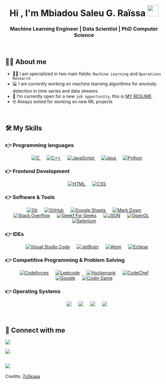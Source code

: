 <h1 align="center">Hi , I'm Mbiadou Saleu G. Raïssa <img src="https://media.giphy.com/media/hvRJCLFzcasrR4ia7z/giphy.gif" width="35"></h1>
<p align="center">  
  <h3 align="center">Machine Learning Engineer | Data Scientist | PhD Computer Science</h3>
</p>

<br>

## :sassy_man:  About me
- 👩‍💻 I am specialized in two main fields: `Machine Learning` and `Operations Research`
- :computer: I am currently working on machine learning algorithms for anomaly detection in time series and data streams
- :thinking: I’m currently open for a new `job opportunity`, this is [MY RESUME](https://drive.google.com/file/d/1gdiny_4f5TVbSdfyAQxokLMMrBTi054P/view?usp=sharing).
- :nerd_face: Always exited for working on new ML projects

<br>

## 🛠️ My Skills

### 👉 Programming languages

<p align="center"> 
  &emsp; 
  <a href="https://www.cprogramming.com/" target="_blank"> 
    <img alt="C" src="https://img.shields.io/badge/C%20-%232370ED.svg?style=plastic&logo=c&logoColor=white">
  </a> 
  &emsp;
  <a href="https://www.w3schools.com/cpp/" target="_blank"> 
    <img alt="C++" src="https://img.shields.io/badge/C++%20-%2300599C.svg?style=plastic&logo=c%2B%2B&logoColor=white">
  </a> 
  &emsp;
  <a href="https://developer.mozilla.org/en-US/docs/Web/JavaScript" target="_blank"> 
     <img alt="JavaScript" src="https://img.shields.io/badge/JavaScript%20-%23F7DF1E.svg?style=plastic&logo=javascript&logoColor=black">
   </a>
  &emsp;
  <a href="https://www.java.com" target="_blank"> 
    <img alt="Java" src="https://img.shields.io/badge/Java-%23007396.svg?style=plastic&logo=java&logoColor=white">
  </a>
  &emsp;
   <a href="https://www.python.org" target="_blank">
    <img alt="Python" src="https://img.shields.io/badge/Python%20-%2314354C.svg?style=plastic&logo=python&logoColor=white">
  </a>
</p>

### 👉 Frontend Development
<p align="center"> 
  &emsp; 
  <a href="https://www.w3.org/html/" target="_blank"> 
   <img alt="HTML" src="https://img.shields.io/badge/HTML5%20-%23E34F26.svg?style=plastic&logo=html5&logoColor=white">
  </a>   
  &emsp;
  <a href="https://www.w3schools.com/css/" target="_blank">
    <img alt="CSS" src="https://img.shields.io/badge/CSS%20-%231572B6.svg?style=plastic&logo=css3&logoColor=white">
  </a> 
</p>

 ### 👉 Software & Tools
 
<p align="center">
  &emsp;
    <a href="#"><img alt="Git" src="https://img.shields.io/badge/Git%20-%23F05033.svg?style=plastic&logo=git&logoColor=white"></a>
  &emsp;
    <a href="#"><img alt="GitHub" src="https://img.shields.io/badge/github-%23181717.svg?style=plastic&logo=github&logoColor=white"></a>
  &emsp;
    <a href="#"><img alt="Google Sheets" src="https://img.shields.io/badge/Google%20Sheets%20-%2334A853.svg?style=plastic&logo=google%20sheets&logoColor=white"></a>
  &emsp;
    <a href="#"><img alt="Mark Down" src="https://img.shields.io/badge/Markdown-000000?style=plastic&logo=markdown&logoColor=white"></a>
  &emsp;
    <a href="#"><img alt="Stack Overflow" src="https://img.shields.io/badge/-Stack%20Overflow-FE7A16?style=plastic&logo=stack-overflow&logoColor=white"></a>
  &emsp;
    <a href="#"><img alt="Geekf For Geeks" src="https://img.shields.io/badge/geeksforgeeks-%230F9D58.svg?style=plastic&logo=geeksforgeeks&logoColor=white"></a>
  &emsp;
    <a href="#"><img alt="JSON" img src="https://img.shields.io/badge/json-%23000000.svg?style=plastic&logo=json&logoColor=white"></a>
  &emsp;
    <a href="#"><img alt="OpenGL" src="https://img.shields.io/badge/opengl-%235586A4.svg?style=plastic&logo=opengl&logoColor=white"></a>
  &emsp;
    <a href="#"><img alt="Selenium" src="https://img.shields.io/badge/selenium-%2343B02A.svg?&style=plastic&logo=selenium&logoColor=white"></a>
</p>

 ### 👉 IDEs
 
<p align="center">
  &emsp;
    <a href="#"><img alt="Visual Studio Code" src="https://img.shields.io/badge/Visual%20Studio%20Code-0078d7.svg?style=plastic&logo=visual-studio-code&logoColor=white"></a>
  &emsp;
    <a href="#"><img alt="JetBrain" src="https://img.shields.io/badge/jetbrains-%23000000.svg?style=plastic&logo=jetbrains&logoColor=white" /></a>
  &emsp;
    <a href="#"><img alt="Atom" src="https://img.shields.io/badge/atom-%2366595C.svg?&style=plastic&logo=atom&logoColor=white" /></a>
  &emsp;
    <a href="#"><img alt="Eclipse" src="https://img.shields.io/badge/eclipse%20ide-%232C2255.svg?&style=plastic&logo=eclipse%20ide&logoColor=white" /></a>
</p>

 ### 👉 Competitive Programming & Problem Solving
 
<p align="center">
  &emsp;
    <a href="#"><img alt = "Codeforces" src="https://img.shields.io/badge/codeforces%20-%231F8ACB.svg?style=plastic&logo=codeforces&logoColor=white" /></a>	
  &emsp;
    <a href="#"><img alt = "Leetcode" src="https://img.shields.io/badge/leetcode%20-%23FFA116.svg?style=plastic&logo=leetcode&logoColor=black" /></a>
  &emsp;
    <a href="#"><img alt = "Huckerrank" src="https://img.shields.io/badge/hackerrank-%232EC866.svg?style=plastic&logo=hackerrank&logoColor=white" /></a>
  &emsp;
    <a href="#"><img alt = "CodeChef" src="https://img.shields.io/badge/codechef-%235B4638.svg?style=plastic&logo=codechef&logoColor=white" /></a>
  &emsp;
    <a href="#"><img alt = "Google" src="https://img.shields.io/badge/google-%234285F4.svg?style=plastic&logo=google&logoColor=white" /></a>
  &emsp;
    <a href="#"><img alt = "Codin Game" src="https://img.shields.io/badge/codingame-%23F2BB13.svg?&style=plastic&logo=codingame&logoColor=black" /></a>
</p>

 ### 👉 Operating Systems
 
<p align="center">
  &emsp;
    <a href="#"><img src="https://img.shields.io/badge/Linux-FCC624?style=plastic&logo=linux&logoColor=black"></a>
  &emsp;
    <a href="#"><img src="https://img.shields.io/badge/Ubuntu-E95420?style=plastic&logo=ubuntu&logoColor=white"></a>
  &emsp;
    <a href="#"><img src="https://img.shields.io/badge/Windows-0078D6?style=plastic&logo=windows&logoColor=white"></a>
  &emsp;
    <a href="#"><img src="https://img.shields.io/badge/pop!_os-%2348B9C7.svg?style=plastic&&logo=pop!_os&logoColor=white" /></a>	  
</p>

<br/>


## 💬 Connect with me

[![](https://img.shields.io/badge/FIND_ME_ON-LinkedIn-0A66C2?style=for-the-badge&logo=LinkedIn)](https://www.linkedin.com/in/gertrude-ra%C3%AFssa-mbiadou-saleu-82b561a5/)

[![](https://img.shields.io/badge/DROP_A_LINE_AT-My_email-3ABFE6?style=for-the-badge&logo=Minutemailer)](raissasaleu@yahoo.fr)

[![](https://img.shields.io/badge/CHECK_OUT-My_Website-2FCEA0?style=for-the-badge&logo=Skyliner)](https://raissasaleu.netlify.app/)
-----
Credits: [7oSkaaa](https://github.com/7oSkaaa)
